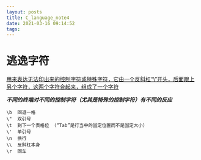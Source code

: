 ```yaml
---
layout: posts
title: C_language_note4
date: 2021-03-16 09:14:52
tags:
---
```


# 逃逸字符

<u>用来表达无法印出来的控制字符或特殊字符，它由一个反斜杠“\”开头，后面跟上另个字符，这两个字符合起来，组成了一个字符</u>

***不同的终端对不同的控制字符（尤其是特殊的控制字符）有不同的反应***

```
\b	回退一格
\"	双引号
\t	到下一个表格位 （“Tab”是行当中的固定位置而不是固定大小）
\'	单引号
\n	换行
\\	反斜杠本身
\r	回车
```

 

